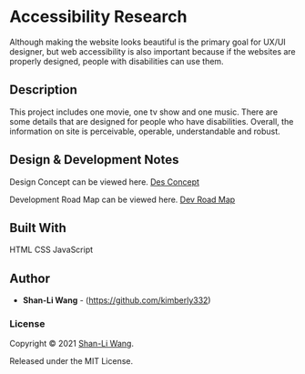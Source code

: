 # Accessibility Research

Although making the website looks beautiful is the primary goal for UX/UI designer, but web accessibility is also important because if the websites are properly designed, people with disabilities can use them. 

## Description

This project includes one movie, one tv show and one music. There are some details that are designed for people who have disabilities. Overall, the information on site is perceivable, operable, understandable and robust.

## Design & Development Notes

Design Concept can be viewed here. [Des Concept](#)

Development Road Map can be viewed here. [Dev Road Map](#)

## Built With

HTML CSS JavaScript

## Author

* **Shan-Li Wang** - (https://github.com/kimberly332)

### License

Copyright © 2021 [Shan-Li Wang](https://github.com/kimberly332).

Released under the MIT License.

